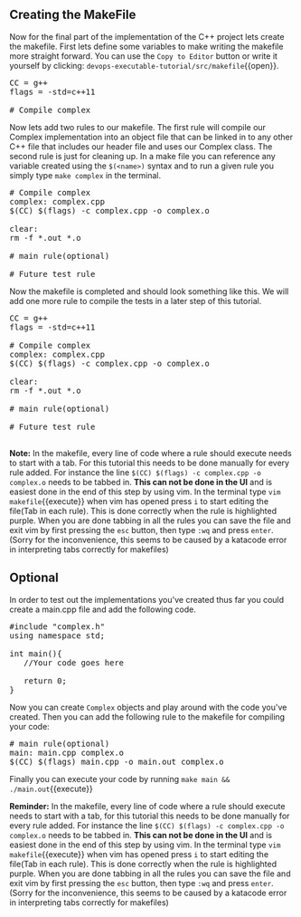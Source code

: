 ## Creating the MakeFile
Now for the final part of the implementation of the C++ project lets create the makefile. First lets define some variables to make writing the makefile more straight forward. You can use the `Copy to Editor` button or write it yourself by clicking: `devops-executable-tutorial/src/makefile`{{open}}.
 
<pre class="file" data-filename="devops-executable-tutorial/src/makefile" data-target="replace">
CC = g++
flags = -std=c++11
 
# Compile complex
</pre>
 
Now lets add two rules to our makefile. The first rule will compile our Complex implementation into an object file that can be linked in to any other C++ file that includes our header file and uses our Complex class. The second rule is just for cleaning up. In a make file you can reference any variable created using the `$(<name>)` syntax and to run a given rule you simply type `make complex` in the terminal.
 
<pre class="file" data-filename="devops-executable-tutorial/src/makefile" data-target="insert" data-marker='# Compile complex'>
# Compile complex
complex: complex.cpp
$(CC) $(flags) -c complex.cpp -o complex.o
 
clear:
rm -f *.out *.o
 
# main rule(optional)
 
# Future test rule
</pre>
 
 
Now the makefile is completed and should look something like this. We will add one more rule to compile the tests in a later step of this tutorial.
 
<pre class="file" data-filename="devops-executable-tutorial/src/makefile" data-target="replace">
CC = g++
flags = -std=c++11
 
# Compile complex
complex: complex.cpp
$(CC) $(flags) -c complex.cpp -o complex.o
 
clear:
rm -f *.out *.o
 
# main rule(optional)
 
# Future test rule
 
</pre>
 

**Note:** In the makefile, every line of code where a rule should execute needs to start with a tab. For this tutorial this needs to be done manually for every rule added. For instance the line `$(CC) $(flags) -c complex.cpp -o complex.o` needs to be tabbed in. **This can not be done in the UI** and is easiest done in the end of this step by using vim. In the terminal type `vim makefile`{{execute}} when vim has opened press `i` to start editing the file(Tab in each rule). This is done correctly when the rule is highlighted purple. When you are done tabbing in all the rules you can save the file and exit vim by first pressing the `esc` button, then type `:wq` and press `enter`.(Sorry for the inconvenience, this seems to be caused by a katacode error in interpreting tabs correctly for makefiles)
 
## Optional
In order to test out the implementations you've created thus far you could create a main.cpp file and add the following code.
<pre class="file" data-filename="devops-executable-tutorial/src/main.cpp" data-target="replace">
#include "complex.h"
using namespace std;
 
int main(){
   //Your code goes here
 
   return 0;
}
</pre>
Now you can create `Complex` objects and play around with the code you've created. Then you can add the following rule to the makefile for compiling your code:
 
<pre class="file" data-filename="devops-executable-tutorial/src/makefile" data-target="insert" data-marker='# main rule(optional)'>
# main rule(optional)
main: main.cpp complex.o
$(CC) $(flags) main.cpp -o main.out complex.o
</pre>
 
 
Finally you can execute your code by running `make main && ./main.out`{{execute}}
 
**Reminder:** In the makefile, every line of code where a rule should execute needs to start with a tab, for this tutorial this needs to be done manually for every rule added. For instance the line `$(CC) $(flags) -c complex.cpp -o complex.o` needs to be tabbed in. **This can not be done in the UI** and is easiest done in the end of this step by using vim. In the terminal type `vim makefile`{{execute}} when vim has opened press `i` to start editing the file(Tab in each rule). This is done correctly when the rule is highlighted purple. When you are done tabbing in all the rules you can save the file and exit vim by first pressing the `esc` button, then type `:wq` and press `enter`.(Sorry for the inconvenience, this seems to be caused by a katacode error in interpreting tabs correctly for makefiles)
